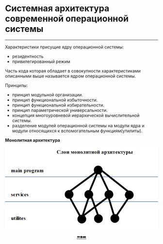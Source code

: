 # Системная архитектура современной операционной системы
---

Характеристики присущие ядру операционной системы:
+ резидентность
+ привилегированный режим

Часть кода которая обладает в совокупности характеристиками описанными выше называется ядром операционной системы.

Принципы:
+ принцип модульной организации.
+ принцип функциональной избыточности.
+ принцип функциональной избирательности.
+ принцип параметрической универсальности.
+ концепция многоуровневой иерархической вычислительной системы.
+ разделение модулей операционной системы на модули ядра и модули относящихся к вспомогательным функциям(утилиты).

__Монолитная архитектура__
<p align="center"><img src=https://github.com/georgedem975/BookOS/blob/master/chapter_three/assets/1.png></a></p>

<p align="center"> <a href=https://github.com/georgedem975/BookOS/blob/master/chapter_two/README.md>⬅️</a><a href=https://github.com/georgedem975/BookOS/blob/master/README.md>⏺</a><a href=>➡️</a></p>
